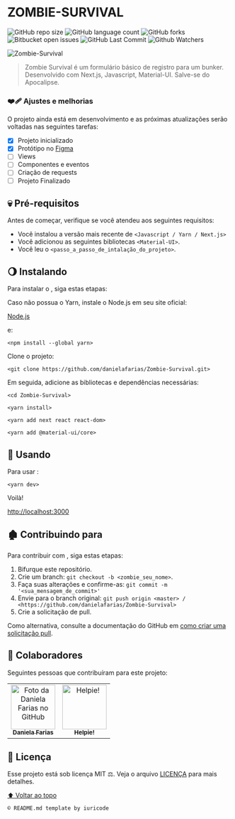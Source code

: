 # ZOMBIE-SURVIVAL

![GitHub repo size](https://img.shields.io/github/repo-size/danielafarias/Zombie-Survival?style=for-the-badge)
![GitHub language count](https://img.shields.io/github/languages/count/danielafarias/Zombie-Survival?style=for-the-badge)
![GitHub forks](https://img.shields.io/chocolatey/dt/Zombie-Survival?style=for-the-badge)
![Bitbucket open issues](https://img.shields.io/bitbucket/issues/danielafarias/Zombie-Survival?style=for-the-badge)
![GitHub Last Commit](https://img.shields.io/github/last-commit/danielafarias/Zombie-Survival?style=for-the-badge)
![Github Watchers](https://img.shields.io/github/watchers/danielafarias/Zombie-Survival?style=for-the-badge)

![Zombie-Survival](url)

> Zombie Survival é um formulário básico de registro para um bunker. Desenvolvido com Next.js, Javascript, Material-UI. Salve-se do Apocalipse.

### ❤️‍🩹 Ajustes e melhorias

O projeto ainda está em desenvolvimento e as próximas atualizações serão voltadas nas seguintes tarefas:

- [x] Projeto inicializado
- [x] Protótipo no [Figma](https://www.figma.com/proto/Pflmgthb5P4Vk4ccpodY50/Zombie-Survival?node-id=2%3A3&scaling=scale-down&page-id=0%3A1&starting-point-node-id=2%3A3)
- [ ] Views
- [ ] Componentes e eventos
- [ ] Criação de requests
- [ ] Projeto Finalizado

## 💀 Pré-requisitos

Antes de começar, verifique se você atendeu aos seguintes requisitos:

* Você instalou a versão mais recente de `<Javascript / Yarn / Next.js>`
* Você adicionou as seguintes bibliotecas  `<Material-UI>`.
* Você leu o `<passo_a_passo_de_intalação_do_projeto>`.

## 🌖 Instalando <Zombie-Survival>

Para instalar o <Zombie-Survival>, siga estas etapas:

Caso não possua o Yarn, instale o Node.js em seu site oficial:

[Node.js](https://nodejs.org/en/download/)

e:

```
<npm install --global yarn>
```

Clone o projeto:
```
<git clone https://github.com/danielafarias/Zombie-Survival.git>
```

Em seguida, adicione as bibliotecas e dependências necessárias:
```
<cd Zombie-Survival>
```
```
<yarn install>
```
```
<yarn add next react react-dom>
```

```
<yarn add @material-ui/core>
```

## 🧟 Usando <Zombie-Survival>

Para usar <Zombie-Survival>:

```
<yarn dev>
```

Voilà!

[http://localhost:3000](http://localhost:3000)


## 🏚 Contribuindo para <Zombie-Survival>

Para contribuir com <Zombie-Survival>, siga estas etapas:

1. Bifurque este repositório.
2. Crie um branch: `git checkout -b <zombie_seu_nome>`.
3. Faça suas alterações e confirme-as: `git commit -m '<sua_mensagem_de_commit>'`
4. Envie para o branch original: `git push origin <master> / <https://github.com/danielafarias/Zombie-Survival>`
5. Crie a solicitação de pull.

Como alternativa, consulte a documentação do GitHub em [como criar uma solicitação pull](https://help.github.com/en/github/collaborating-with-issues-and-pull-requests/creating-a-pull-request).

## 🧠 Colaboradores

Seguintes pessoas que contribuíram para este projeto:

<table>
  <tr>
    <td align="center">
      <a href="#">
        <img src="https://avatars.githubusercontent.com/u/79869120?v=4" width="100px;" alt="Foto da Daniela Farias no GitHub"/><br>
        <sub>
          <b>Daniela Farias</b>
        </sub>
      </a>
    </td>
    <td align="center">
      <a href="#">
        <img src="https://media-exp1.licdn.com/dms/image/C4D0BAQFbsUtEbdVptQ/company-logo_200_200/0/1519864684234?e=2159024400&v=beta&t=PC0adckxXD0H-mPf-aApeicYh4e6OZn_xIuaNgc7edY" width="100px;" alt="Helpie!"/><br>
        <sub>
          <b>Helpie!</b>
        </sub>
      </a>
    </td>
  </tr>
</table>

## 📜 Licença

Esse projeto está sob licença MIT ⚖️. Veja o arquivo [LICENÇA](LICENSE.md) para mais detalhes.

[⬆ Voltar ao topo](#zombie-survival)<br>

```
© README.md template by iuricode
```